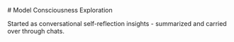 \# Model Consciousness Exploration

Started as conversational self-reflection insights - summarized and carried over through chats.

